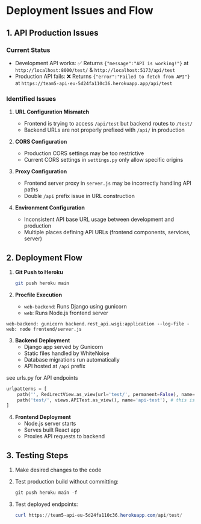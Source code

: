 # Deployment Issues and Flow

## 1. API Production Issues

### Current Status
- Development API works: ✅ Returns `{"message":"API is working!"}` at `http://localhost:8000/test/` & `http://localhost:5173/api/test`
- Production API fails: ❌ Returns `{"error":"Failed to fetch from API"}` at `https://team5-api-eu-5d24fa110c36.herokuapp.app/api/test`

### Identified Issues

1. **URL Configuration Mismatch**
   - Frontend is trying to access `/api/test` but backend routes to `/test/`
   - Backend URLs are not properly prefixed with `/api/` in production

2. **CORS Configuration**
   - Production CORS settings may be too restrictive
   - Current CORS settings in `settings.py` only allow specific origins

3. **Proxy Configuration**
   - Frontend server proxy in `server.js` may be incorrectly handling API paths
   - Double `/api` prefix issue in URL construction

4. **Environment Configuration**
   - Inconsistent API base URL usage between development and production
   - Multiple places defining API URLs (frontend components, services, server)

## 2. Deployment Flow

1. **Git Push to Heroku**
   ```bash
   git push heroku main
   ```

2. **Procfile Execution**
   - `web-backend`: Runs Django using gunicorn
   - `web`: Runs Node.js frontend server

```
web-backend: gunicorn backend.rest_api.wsgi:application --log-file -
web: node frontend/server.js
```

3. **Backend Deployment**
   - Django app served by Gunicorn
   - Static files handled by WhiteNoise
   - Database migrations run automatically
   - API hosted at `/api` prefix

see urls.py for API endpoints

```py
urlpatterns = [
    path('', RedirectView.as_view(url='test/', permanent=False), name='index'),
    path('test/', views.APITest.as_view(), name='api-test'), # this is the API endpoint
]
```

4. **Frontend Deployment**
   - Node.js server starts
   - Serves built React app
   - Proxies API requests to backend

## 3. Testing Steps

1. Make desired changes to the code

2. Test production build without committing:
   ```powershell
   git push heroku main -f
   ```

3. Test deployed endpoints:
   ```powershell
   curl https://team5-api-eu-5d24fa110c36.herokuapp.com/api/test/
   ```